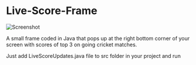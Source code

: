 # Live-Score-Frame

![Screenshot](https://drive.google.com/uc?export=download&id=0BzzRMu6z0xt0ZVd3ejBZQXJOV3M)


A small frame coded in Java that pops up at the right bottom corner of your screen with scores of top 3 on going cricket matches.

Just add LiveScoreUpdates.java file to src folder in your project and run
